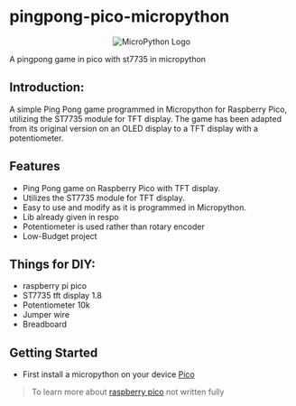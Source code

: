 # pingpong-pico-micropython
<p align="center">
  <img src="https://private-user-images.githubusercontent.com/139042998/311269887-c665ceab-56b5-42e3-8cbe-2379844b27dd.png?jwt=eyJhbGciOiJIUzI1NiIsInR5cCI6IkpXVCJ9.eyJpc3MiOiJnaXRodWIuY29tIiwiYXVkIjoicmF3LmdpdGh1YnVzZXJjb250ZW50LmNvbSIsImtleSI6ImtleTUiLCJleHAiOjE3MDk5MTAxNjMsIm5iZiI6MTcwOTkwOTg2MywicGF0aCI6Ii8xMzkwNDI5OTgvMzExMjY5ODg3LWM2NjVjZWFiLTU2YjUtNDJlMy04Y2JlLTIzNzk4NDRiMjdkZC5wbmc_WC1BbXotQWxnb3JpdGhtPUFXUzQtSE1BQy1TSEEyNTYmWC1BbXotQ3JlZGVudGlhbD1BS0lBVkNPRFlMU0E1M1BRSzRaQSUyRjIwMjQwMzA4JTJGdXMtZWFzdC0xJTJGczMlMkZhd3M0X3JlcXVlc3QmWC1BbXotRGF0ZT0yMDI0MDMwOFQxNDU3NDNaJlgtQW16LUV4cGlyZXM9MzAwJlgtQW16LVNpZ25hdHVyZT0yNWYzZjZkNmNiNzNlYTRlMGRlY2M0ZGY2YmY1YTI3YmI5Nzk1ODQ2NjNlZDEzNmNiMzFjYTVhZDY4MDRlMmEzJlgtQW16LVNpZ25lZEhlYWRlcnM9aG9zdCZhY3Rvcl9pZD0wJmtleV9pZD0wJnJlcG9faWQ9MCJ9.1VghTjpiAMoGFEq4ot2j5hARqqzmJZTWOtVslmFjJic" alt="MicroPython Logo"/>
</p>
A pingpong game in pico with st7735 in micropython

## Introduction:
A simple Ping Pong game programmed in Micropython for Raspberry Pico, utilizing the ST7735 module for TFT display. The game has    been adapted from its original version on an OLED display to a TFT display with a potentiometer.

## Features

- Ping Pong game on Raspberry Pico with TFT display.
- Utilizes the ST7735 module for TFT display.
- Easy to use and modify as it is programmed in Micropython.
- Lib already given in respo
- Potentiometer is used rather than rotary encoder
- Low-Budget project
## Things for DIY:
- raspberry pi pico 
- ST7735 tft display 1.8
- Potentiometer 10k
- Jumper wire
- Breadboard 

## Getting Started

- First install a micropython on your device [Pico](https://micropython.org/download/RPI_PICO/)
>To learn more about [raspberry pico](https://www.raspberrypi.com/documentation/microcontrollers/raspberry-pi-pico.html)
not written fully 
